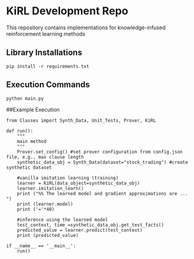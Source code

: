 # KiRL Development Repo

This repository contains implementations for knowledge-infused reinforcement learning methods

## Library Installations
```
pip install -r requirements.txt
```

## Execution Commands
```
python main.py
```

##Example Execution
```
from Classes import Synth_Data, Unit_Tests, Prover, KiRL

def run():
    """
    main method
    """
    Prover.set_config() #set prover configuration from config.json file, e.g., max clause length
    synthetic_data_obj = Synth_Data(dataset="stock_trading") #create synthetic dataset

    #vanilla imitation learning (training)
    learner = KiRL(data_object=synthetic_data_obj)
    learner.imitation_learn()
    print ("%% The learned model and gradient approximations are ... ")
    print (learner.model)
    print ('='*40)

    #inference using the learned model
    test_context, time =synthetic_data_obj.get_test_facts()
    predicted_value = learner.predict(test_context)
    print (predicted_value)

if __name__ == '__main__':
    run()
```
